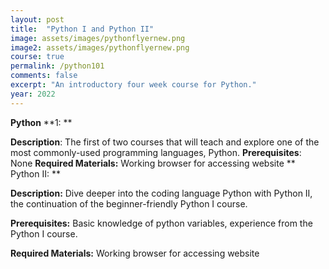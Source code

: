 ```yaml
---
layout: post
title:  "Python I and Python II"
image: assets/images/pythonflyernew.png
image2: assets/images/pythonflyernew.png
course: true
permalink: /python101
comments: false
excerpt: "An introductory four week course for Python."
year: 2022
---
```


**Python** **1: ** 

**Description**: The first of two courses that will teach and explore one of the most commonly-used programming languages, Python.
**Prerequisites**: None
**Required Materials:** Working browser for accessing website
  **
Python II:  **

**Description:** Dive deeper into the coding language Python with Python II, the continuation of the beginner-friendly Python I course.  

**Prerequisites:** Basic knowledge of python variables, experience from the Python I course.  

**Required Materials:** Working browser for accessing website
